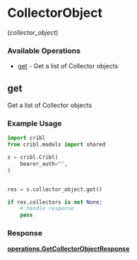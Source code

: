 # CollectorObject
(*collector_object*)

### Available Operations

* [get](#get) - Get a list of Collector objects

## get

Get a list of Collector objects

### Example Usage

```python
import cribl
from cribl.models import shared

s = cribl.Cribl(
    bearer_auth="",
)


res = s.collector_object.get()

if res.collectors is not None:
    # handle response
    pass
```


### Response

**[operations.GetCollectorObjectResponse](../../models/operations/getcollectorobjectresponse.md)**

